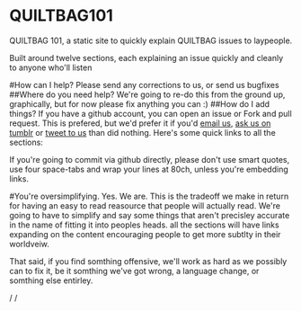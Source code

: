 QUILTBAG101
===========

QUILTBAG 101, a static site to quickly explain QUILTBAG issues to laypeople.

Built around twelve sections, each explaining an issue quickly and cleanly 
to anyone who'll listen

#How can I help?
Please send any corrections to us, or send us bugfixes
##Where do you need help?
We're going to re-do this from the ground up, graphically, but for now please fix anything you can :)
##How do I add things?
If you have a github account, you can open an issue or Fork and pull request.
This is prefered, but we'd prefer it if you'd [email
us](mailto:drcable+QUILTBAG@tarbwf.com), [ask us on
tumblr](http://quiltbag101.tumblr.com/ask) or [tweet to
us](http://twitter.com/home/?status=@QUILTBAG101 ) than did nothing. 
Here's some quick links to all the sections:

If you're going to commit via github directly, please don't use smart quotes, 
use four space-tabs and wrap your lines at 80ch, unless you're embedding links.

#You're oversimplifying.
Yes. We are. This is the tradeoff we make in return for having an easy to read
reasource that people will actually read. We're going to have to simplify and
say some things that aren't precisley accurate in the name of fitting it into
peoples heads. all the sections will have links expanding on the content
encouraging people to get more subtlty in their worldveiw. 

That said, if you find somthing offensive, we'll work as hard as we possibly
can to fix it, be it somthing we've got wrong, a language change, or somthing
else entirley. 

/
/
